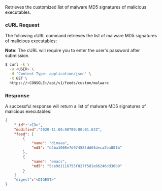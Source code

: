 Retrieves the customized list of malware MD5 signatures of malicious executables.

### cURL Request

The following cURL command retrieves the list of malware MD5 signatures of malicious executables:

**Note:** The cURL will require you to enter the user's password after submission.

```bash
$ curl -k \
  -u <USER> \
  -H 'Content-Type: application/json' \
  -X GET \
  https://<CONSOLE>/api/v1/feeds/custom/malware
```

### Response

A successful response will return a list of malware MD5 signatures of malicious executables:

```json
{
	"_id":"<ID>",
	"modified":"2020-11:00:00T00:00:01.62Z",
	"feed": [
		{
			"name": "dimaaa",
			"md5": "d4ba1008e7d97458fdd65deca2ba801b"
		},
		{
			"name": "emacs",
			"md5": "5ce9d1116755f827f5d1e06246dd30b9"
		}
	]
	"digest":"<DIGEST>"
}
```
